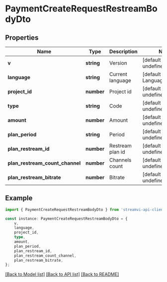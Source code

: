 # PaymentCreateRequestRestreamBodyDto


## Properties

Name | Type | Description | Notes
------------ | ------------- | ------------- | -------------
**v** | **string** | Version | [default to undefined]
**language** | **string** | Current language | [default to LanguageEnum_En]
**project_id** | **number** | Project id | [default to undefined]
**type** | **string** | Code | [default to undefined]
**amount** | **number** | Amount | [default to undefined]
**plan_period** | **string** | Period | [default to undefined]
**plan_restream_id** | **number** | Restream plan id | [default to undefined]
**plan_restream_count_channel** | **number** | Channels count | [default to undefined]
**plan_restream_bitrate** | **number** | Bitrate | [default to undefined]

## Example

```typescript
import { PaymentCreateRequestRestreamBodyDto } from 'streamvi-api-client';

const instance: PaymentCreateRequestRestreamBodyDto = {
    v,
    language,
    project_id,
    type,
    amount,
    plan_period,
    plan_restream_id,
    plan_restream_count_channel,
    plan_restream_bitrate,
};
```

[[Back to Model list]](../README.md#documentation-for-models) [[Back to API list]](../README.md#documentation-for-api-endpoints) [[Back to README]](../README.md)
